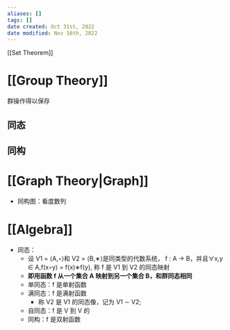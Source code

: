 ```yaml
---
aliases: []
tags: []
date created: Oct 31st, 2022
date modified: Nov 16th, 2022
---
```

[[Set Theorem]]

# [[Group Theory]]
群操作得以保存

## 同态

## 同构

# [[Graph Theory|Graph]]
- 同构图：看度数列

# [[Algebra]]
- 同态：
	- 设 V1 = ⟨A,◦⟩和 V2 = ⟨B,∗⟩是同类型的代数系统， f : A → B，并且∀x,y ∈ A,f(x◦y) = f(x)∗f(y), 称 f 是 V1 到 V2 的同态映射
	- **即用函数 f 从一个集合 A 映射到另一个集合 B，和群同态相同**
	- 单同态：f 是单射函数
	- 满同态：f 是满射函数
		- 称 V2 是 V1 的同态像，记为 V1 ∼ V2;
	- 自同态：f 是 V 到 V 的
	- 同构：f 是双射函数